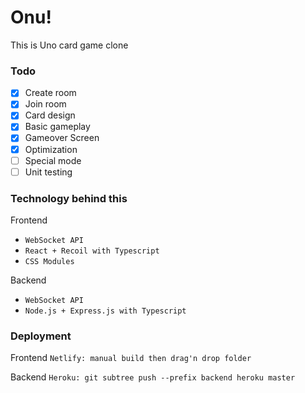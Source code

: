 # Onu!

This is Uno card game clone

### Todo

- [x] Create room
- [x] Join room
- [x] Card design
- [x] Basic gameplay
- [x] Gameover Screen
- [x] Optimization
- [ ] Special mode
- [ ] Unit testing

### Technology behind this

Frontend

- `WebSocket API`
- `React + Recoil with Typescript`
- `CSS Modules`

Backend

- `WebSocket API`
- `Node.js + Express.js with Typescript`

### Deployment

Frontend
`Netlify: manual build then drag'n drop folder`

Backend
`Heroku: git subtree push --prefix backend heroku master`
